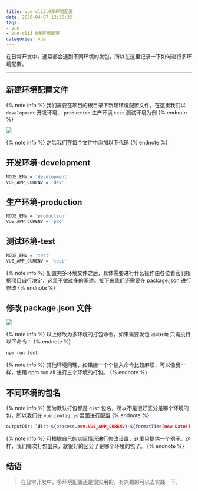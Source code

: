 ```yaml
---
title: vue-cli3.0多环境配置
date: 2020-04-07 12:36:32
tags:
- vue
- vue-cli3.0多环境配置
categories: vue
---
```


在日常开发中，通常都会遇到不同环境的发包，所以在这里记录一下如何进行多环境配置。

---

<!-- more -->

## 新建环境配置文件

{% note info %}
我们需要在项目的根目录下新建环境配置文件，在这里我们以 `development` 开发环境、 `production` 生产环境 `test` 测试环境为例
{% endnote %}

![](https://hexo-img-url.oss-cn-beijing.aliyuncs.com/hexo_img/vue-cli3-1.png)

{% note info %}
之后我们在每个文件中添加以下代码
{% endnote %}

## 开发环境-development

```bash
NODE_ENV = 'development'
VUE_APP_CURENV = 'dev'
```

## 生产环境-production

```bash
NODE_ENV = 'production'
VUE_APP_CURENV = 'pro'
```

## 测试环境-test

```bash
NODE_ENV = 'test'
VUE_APP_CURENV = 'test'
```

{% note info %}
配置完多环境文件之后，具体需要进行什么操作由各位看官们根据项目自行决定，这里不做过多的阐述。接下来我们还需要在 package.json 进行修改
{% endnote %}

## 修改 package.json 文件

![](https://hexo-img-url.oss-cn-beijing.aliyuncs.com/hexo_img/vue-cli3-2.png)

{% note info %}
以上修改为多环境的打包命令，如果需要发包 `测试环境` 只需执行以下命令：
{% endnote %}

```bash
npm run test
```

{% note info %}
其他环境同理，如果嫌一个个输入命令比较麻烦，可以像我一样，使用 npm run all 进行三个环境的打包。
{% endnote %}

## 不同环境的包名

{% note info %}
因为默认打包都是 `dist` 包名，所以不是很好区分是哪个环境的包，所以我们在 `vue.config.js` 里面进行配置
{% endnote %}

```bash
outputDir: `dist-${process.env.VUE_APP_CURENV}-${formatTime(new Date(), 'yyyyMMddHHmmss')}`,
```

{% note info %}
可根据自己的实际情况进行修改设置，这里只提供一个例子。这样，我们每次打包出来，就很好的区分了是哪个环境的包了。
{% endnote %}

## 结语

>在日常开发中，多环境配置还是很实用的，有兴趣的可以去实践一下。